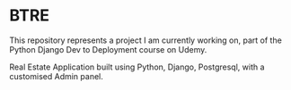# BTRE

This repository represents a project I am currently working on, part of the Python Django Dev to Deployment course on Udemy.

Real Estate Application built using Python, Django, Postgresql, with a customised Admin panel.

